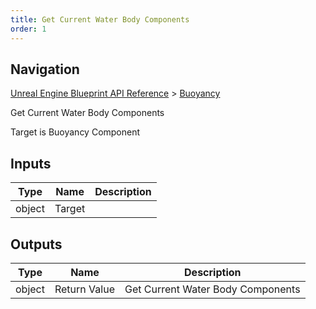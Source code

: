 ```yaml
---
title: Get Current Water Body Components
order: 1
---
```

## Navigation

[Unreal Engine Blueprint API Reference](https://dev.epicgames.com/documentation/en-us/unreal-engine/BlueprintAPI) > [Buoyancy](https://dev.epicgames.com/documentation/en-us/unreal-engine/BlueprintAPI/Buoyancy)

Get Current Water Body Components

Target is Buoyancy Component

## Inputs

| Type | Name | Description |
| --- | --- | --- |
| object | Target |  |

## Outputs

| Type | Name | Description |
| --- | --- | --- |
| object | Return Value | Get Current Water Body Components |
